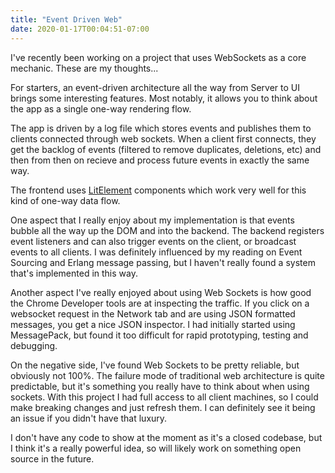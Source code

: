 ```yaml
---
title: "Event Driven Web"
date: 2020-01-17T00:04:51-07:00
---
```


I've recently been working on a project that uses WebSockets as a core mechanic.
These are my thoughts...

For starters, an event-driven architecture all the way from Server to UI brings
some interesting features. Most notably, it allows you to think about the app as
a single one-way rendering flow.

The app is driven by a log file which stores events and publishes them to
clients connected through web sockets. When a client first connects, they get
the backlog of events (filtered to remove duplicates, deletions, etc) and then
from then on recieve and process future events in exactly the same way.

The frontend uses [LitElement](https://lit-element.polymer-project.org/)
components which work very well for this kind of one-way data flow.

One aspect that I really enjoy about my implementation is that events bubble all
the way up the DOM and into the backend. The backend registers event listeners
and can also trigger events on the client, or broadcast events to all clients. I
was definitely influenced by my reading on Event Sourcing and Erlang message
passing, but I haven't really found a system that's implemented in this way.

Another aspect I've really enjoyed about using Web Sockets is how good the
Chrome Developer tools are at inspecting the traffic. If you click on a
websocket request in the Network tab and are using JSON formatted messages, you
get a nice JSON inspector. I had initially started using MessagePack, but found
it too difficult for rapid prototyping, testing and debugging.

On the negative side, I've found Web Sockets to be pretty reliable, but
obviously not 100%. The failure mode of traditional web architecture is quite
predictable, but it's something you really have to think about when using
sockets. With this project I had full access to all client machines, so I could
make breaking changes and just refresh them. I can definitely see it being an
issue if you didn't have that luxury.

I don't have any code to show at the moment as it's a closed codebase, but I
think it's a really powerful idea, so will likely work on something open source
in the future.
